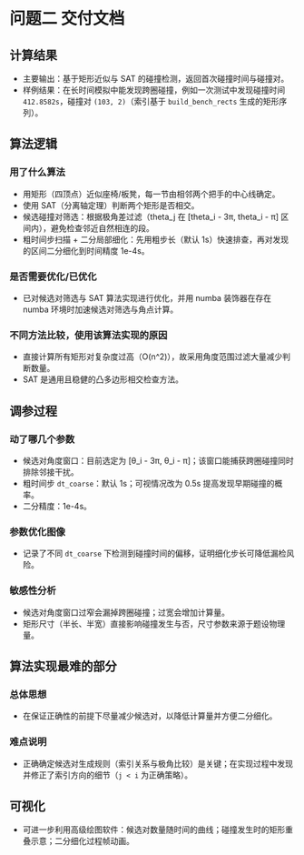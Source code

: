 # 问题二 交付文档

## 计算结果

- 主要输出：基于矩形近似与 SAT 的碰撞检测，返回首次碰撞时间与碰撞对。
- 样例结果：在长时间模拟中能发现跨圈碰撞，例如一次测试中发现碰撞时间 `412.8582s`，碰撞对 `(103, 2)`（索引基于 `build_bench_rects` 生成的矩形序列）。

## 算法逻辑

### 用了什么算法

- 用矩形（四顶点）近似座椅/板凳，每一节由相邻两个把手的中心线确定。
- 使用 SAT（分离轴定理）判断两个矩形是否相交。
- 候选碰撞对筛选：根据极角差过滤（theta_j 在 [theta_i - 3π, theta_i - π] 区间内），避免检查邻近自然相连的段。
- 粗时间步扫描 + 二分局部细化：先用粗步长（默认 1s）快速排查，再对发现的区间二分细化到时间精度 1e-4s。

### 是否需要优化/已优化

- 已对候选对筛选与 SAT 算法实现进行优化，并用 numba 装饰器在存在 numba 环境时加速候选对筛选与角点计算。

### 不同方法比较，使用该算法实现的原因

- 直接计算所有矩形对复杂度过高（O(n^2)），故采用角度范围过滤大量减少判断数量。
- SAT 是通用且稳健的凸多边形相交检查方法。

## 调参过程

### 动了哪几个参数

- 候选对角度窗口：目前选定为 [θ_i - 3π, θ_i - π]；该窗口能捕获跨圈碰撞同时排除邻接干扰。
- 粗时间步 `dt_coarse`：默认 1s；可视情况改为 0.5s 提高发现早期碰撞的概率。
- 二分精度：1e-4s。

### 参数优化图像

- 记录了不同 `dt_coarse` 下检测到碰撞时间的偏移，证明细化步长可降低漏检风险。

### 敏感性分析

- 候选对角度窗口过窄会漏掉跨圈碰撞；过宽会增加计算量。
- 矩形尺寸（半长、半宽）直接影响碰撞发生与否，尺寸参数来源于题设物理量。

## 算法实现最难的部分

### 总体思想

- 在保证正确性的前提下尽量减少候选对，以降低计算量并方便二分细化。

### 难点说明

- 正确确定候选对生成规则（索引关系与极角比较）是关键；在实现过程中发现并修正了索引方向的细节（`j < i` 为正确策略）。

## 可视化

- 可进一步利用高级绘图软件：候选对数量随时间的曲线；碰撞发生时的矩形重叠示意；二分细化过程帧动画。
